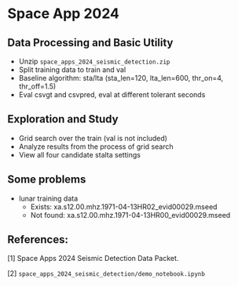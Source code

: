 # Space App 2024

## Data Processing and Basic Utility

* Unzip `space_apps_2024_seismic_detection.zip`
* Split training data to train and val
* Baseline algorithm: sta/lta (sta_len=120, lta_len=600, thr_on=4, thr_off=1.5)
* Eval csvgt and csvpred, eval at different tolerant seconds

## Exploration and Study

* Grid search over the train (val is not included)
* Analyze results from the process of grid search
* View all four candidate stalta settings

## Some problems

* lunar training data
    * Exists: xa.s12.00.mhz.1971-04-13HR02_evid00029.mseed
    * Not found: xa.s12.00.mhz.1971-04-13HR00_evid00029.mseed

## References:

[1] Space Apps 2024 Seismic Detection Data Packet.

[2] `space_apps_2024_seismic_detection/demo_notebook.ipynb`

